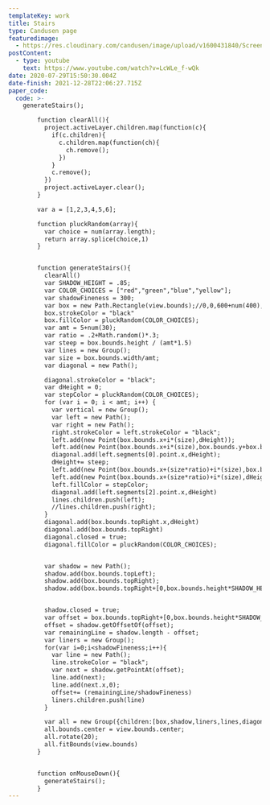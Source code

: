 ```yaml
---
templateKey: work
title: Stairs
type: Candusen page
featuredimage:
  - https://res.cloudinary.com/candusen/image/upload/v1600431840/Screen_Shot_2020-09-17_at_6.53.13_PM_fu7afk.png
postContent:
  - type: youtube
    text: https://www.youtube.com/watch?v=LcWLe_f-wQk
date: 2020-07-29T15:50:30.004Z
date-finish: 2021-12-28T22:06:27.715Z
paper_code:
  code: >-
    generateStairs();

        function clearAll(){
          project.activeLayer.children.map(function(c){
            if(c.children){
              c.children.map(function(ch){
                ch.remove();
              })
            }
            c.remove();
          })
          project.activeLayer.clear();
        }

        var a = [1,2,3,4,5,6];

        function pluckRandom(array){
          var choice = num(array.length);
          return array.splice(choice,1)
        }


        function generateStairs(){
          clearAll()
          var SHADOW_HEIGHT = .85;
          var COLOR_CHOICES = ["red","green","blue","yellow"];
          var shadowFineness = 300;
          var box = new Path.Rectangle(view.bounds);//0,0,600+num(400),450+num(400));
          box.strokeColor = "black"
          box.fillColor = pluckRandom(COLOR_CHOICES);
          var amt = 5+num(30);
          var ratio = .2+Math.random()*.3;
          var steep = box.bounds.height / (amt*1.5)
          var lines = new Group();
          var size = box.bounds.width/amt;
          var diagonal = new Path();

          diagonal.strokeColor = "black";
          var dHeight = 0;
          var stepColor = pluckRandom(COLOR_CHOICES);
          for (var i = 0; i < amt; i++) {
            var vertical = new Group();
            var left = new Path();
            var right = new Path();
            right.strokeColor = left.strokeColor = "black";
            left.add(new Point(box.bounds.x+i*(size),dHeight));
            left.add(new Point(box.bounds.x+i*(size),box.bounds.y+box.bounds.height));
            diagonal.add(left.segments[0].point.x,dHeight);
            dHeight+= steep;
            left.add(new Point(box.bounds.x+(size*ratio)+i*(size),box.bounds.y+box.bounds.height));
            left.add(new Point(box.bounds.x+(size*ratio)+i*(size),dHeight));
            left.fillColor = stepColor;
            diagonal.add(left.segments[2].point.x,dHeight)
            lines.children.push(left);
            //lines.children.push(right);
          }
          diagonal.add(box.bounds.topRight.x,dHeight)
          diagonal.add(box.bounds.topRight)
          diagonal.closed = true;
          diagonal.fillColor = pluckRandom(COLOR_CHOICES);


          var shadow = new Path();
          shadow.add(box.bounds.topLeft);
          shadow.add(box.bounds.topRight);
          shadow.add(box.bounds.topRight+[0,box.bounds.height*SHADOW_HEIGHT]);


          shadow.closed = true;
          var offset = box.bounds.topRight+[0,box.bounds.height*SHADOW_HEIGHT];
          offset = shadow.getOffsetOf(offset);
          var remainingLine = shadow.length - offset;
          var liners = new Group();
          for(var i=0;i<shadowFineness;i++){
            var line = new Path();
            line.strokeColor = "black";
            var next = shadow.getPointAt(offset);
            line.add(next);
            line.add(next.x,0);
            offset+= (remainingLine/shadowFineness)
            liners.children.push(line)
          }

          var all = new Group({children:[box,shadow,liners,lines,diagonal]});
          all.bounds.center = view.bounds.center;
          all.rotate(20);
          all.fitBounds(view.bounds)
        }


        function onMouseDown(){
          generateStairs();
        }
---
```

